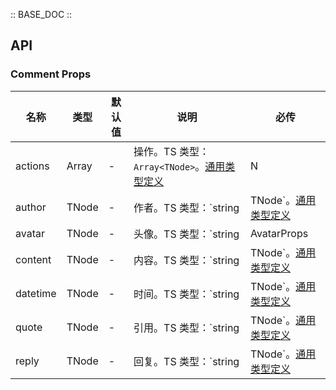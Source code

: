 :: BASE_DOC ::

## API

### Comment Props

名称 | 类型 | 默认值 | 说明 | 必传
-- | -- | -- | -- | --
actions | Array | - | 操作。TS 类型：`Array<TNode>`。[通用类型定义](https://github.com/Tencent/tdesign-react/blob/main/src/common.ts) | N
author | TNode | - | 作者。TS 类型：`string | TNode`。[通用类型定义](https://github.com/Tencent/tdesign-react/blob/main/src/common.ts) | N
avatar | TNode | - | 头像。TS 类型：`string | AvatarProps | TNode`。[通用类型定义](https://github.com/Tencent/tdesign-react/blob/main/src/common.ts)。[详细类型定义](https://github.com/Tencent/tdesign-react/blob/main/src/comment/type.ts) | N
content | TNode | - | 内容。TS 类型：`string | TNode`。[通用类型定义](https://github.com/Tencent/tdesign-react/blob/main/src/common.ts) | N
datetime | TNode | - | 时间。TS 类型：`string | TNode`。[通用类型定义](https://github.com/Tencent/tdesign-react/blob/main/src/common.ts) | N
quote | TNode | - | 引用。TS 类型：`string | TNode`。[通用类型定义](https://github.com/Tencent/tdesign-react/blob/main/src/common.ts) | N
reply | TNode | - | 回复。TS 类型：`string | TNode`。[通用类型定义](https://github.com/Tencent/tdesign-react/blob/main/src/common.ts) | N
